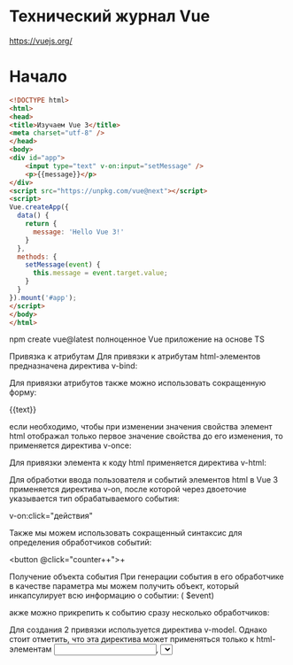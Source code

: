# Технический журнал Vue
https://vuejs.org/

# Начало

```html
<!DOCTYPE html>
<html>
<head>
<title>Изучаем Vue 3</title>
<meta charset="utf-8" />
</head>
<body>
<div id="app">
    <input type="text" v-on:input="setMessage" />
    <p>{{message}}</p>
</div>
<script src="https://unpkg.com/vue@next"></script>
<script>
Vue.createApp({
  data() {
    return {
      message: 'Hello Vue 3!'
    }
  },
  methods: {
    setMessage(event) {
      this.message = event.target.value;
    }
  }
}).mount('#app');
</script>
</body>
</html>
```

npm create vue@latest 
полноценное Vue приложение на основе TS


Привязка к атрибутам
Для привязки к атрибутам html-элементов предназначена директива v-bind:

Для привязки атрибутов также можно использовать сокращенную форму:

<a :href="link" :title="title">{{text}}</a>

если необходимо, чтобы при изменении значения свойства элемент html отображал только первое значение свойства до его изменения, то применяется директива v-once:

Для привязки элемента к коду html применяется директива v-html:

Для обработки ввода пользователя и событий элементов html в Vue 3 применяется директива v-on, после которой через двоеточие указывается тип обрабатываемого события:

v-on:click="действия"

Также мы можем использовать сокращенный синтаксис для определения обработчиков событий:

<button @click="counter++">+</button>

Получение объекта события
При генерации события в его обработчике в качестве параметра мы можем получить объект, который инкапсулирует всю информацию о событии: ( $event)


акже можно прикрепить к событию сразу несколько обработчиков:

Для создания 2 привязки используется директива v-model. Однако стоит отметить, что эта директива может применяться только к html-элементам <input>, <select>, <textarea> и к компонентам Vue.

Стоит отметить, что директива v-model игнорирует значения атрибутов value, checked и selected полей ввода, а для установки начального значения следует использовать свойства объекта из кода javascript.

Кроме обычных свойств объект Vue может содержать так называемые вычисляемые свойства или computed properties, который во многом аналогичны функциям, но в то же время отличаются от них

Вычисляемое свойство можно разделить на сеттер и геттер. Геттер возвращает значение, а сеттер устанавливает. По умолчанию свойство имеет только геттер.

```
      computed:{
          fullmessage: {
              get: function () {
                  return this.message + ' ' + this.message;
              },
              set: function (newValue) {
                  const words = newValue.split(' ');
                  this.message = words[0];
                  console.log(this.message);
              }
          }
          
      }
```

Кроме вычисляемых свойств Vue 3 позволяет определять наблюдаемые свойства или watchers. Наблюдаемые свойства, как правило, применяются для выполнения асинхронных действий, особенно таких, которые могут занять продолжительное время, например, отправка запроса на сервер.

Vue.createApp({
  data() {
    return { age: 0, result: '' }
  },
  watch: {
    age: function (newAge) {
                if(newAge > 0 && newAge < 110){
                    this.check(newAge);
                }
            }
        },
        methods:{
            check: function(value){
                this.result = 'Пожалуйста, подождите. Идет проверка...';
                const vm = this;
                setTimeout(function(){
                    if(value > 18) vm.result = 'Доступ открыт';
                    else vm.result = 'Для возраста ' + value + ' доступ закрыт';
                }, 2000);
            }
        }
}).mount('#app');


При изменении свойства age, которое определено в секции data, будет вызываться функция age, определенная в параметре watch. Измененное значение будет передаваться в функцию через параметр newAge.
